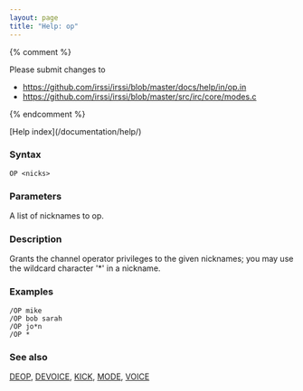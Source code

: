 ```yaml
---
layout: page
title: "Help: op"
---
```


{% comment %}

Please submit changes to
- https://github.com/irssi/irssi/blob/master/docs/help/in/op.in
- https://github.com/irssi/irssi/blob/master/src/irc/core/modes.c


{% endcomment %}
<nav markdown="1">
[Help index](/documentation/help/)
</nav>

### Syntax ###

<div class="highlight irssisyntax"><pre style="\-\-cmdlen:2ch"><code><span class="synB">OP</span> <span class="synB05">&lt;nicks></span></code></pre></div>



### Parameters ###

A list of nicknames to op.

### Description ###

Grants the channel operator privileges to the given nicknames; you may use
the wildcard character '*' in a nickname.

### Examples ###

    /OP mike
    /OP bob sarah
    /OP jo*n
    /OP *

### See also ###
[DEOP](/documentation/help/deop/), [DEVOICE](/documentation/help/devoice/), [KICK](/documentation/help/kick/), [MODE](/documentation/help/mode/), [VOICE](/documentation/help/voice/)

